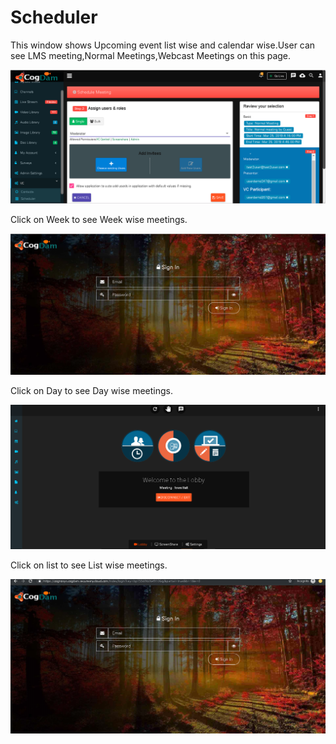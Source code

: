 # Scheduler

This window shows Upcoming event list wise and calendar wise.User can see LMS meeting,Normal Meetings,Webcast Meetings on this page.

![](../../.gitbook/assets/image%20%28270%29.png)

Click on Week to see Week wise meetings.

![](../../.gitbook/assets/image%20%28106%29.png)

Click on Day to see Day wise meetings.

![](../../.gitbook/assets/image%20%28209%29.png)

Click on list to see List wise meetings.

![](../../.gitbook/assets/image%20%28222%29.png)

